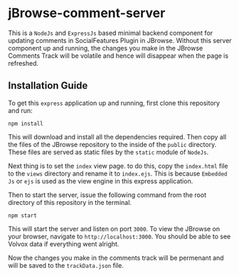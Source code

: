 # jBrowse-comment-server
This is a `NodeJs` and `ExpressJs` based minimal backend component for updating comments in SocialFeatures Plugin in JBrowse. Without this server component up and running, the changes you make in the JBrowse Comments Track will be volatile and hence will disappear when the page is refreshed. 

## Installation Guide
To get this `express` application up and running, first clone this repository and run:
    
    npm install

This will download and install all the dependencies required. 
Then copy all the files of the JBrowse repository to the inside of the `public` directory. These files are served as static files by the `static` module of `NodeJs`.

Next thing is to set the `index` view page. to do this, copy the `index.html` file to the `views` directory and rename it to `index.ejs`. This is because `Embedded Js` or `ejs` is used as the view engine in this express application.  

Then to start the server, issue the following command from the root directory of this repository in the terminal. 

    npm start

This will start the server and listen on port `3000`. To view the JBrowse on your browser, navigate to `http://localhost:3000`. You should be able to see Volvox data if everything went alright. 

Now the changes you make in the comments track will be permenant and will be saved to the `trackData.json` file. 

